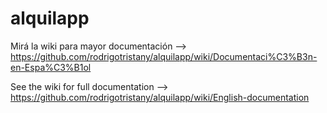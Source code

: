 # alquilapp
Mirá la wiki para mayor documentación --> https://github.com/rodrigotristany/alquilapp/wiki/Documentaci%C3%B3n-en-Espa%C3%B1ol

See the wiki for full documentation --> https://github.com/rodrigotristany/alquilapp/wiki/English-documentation
